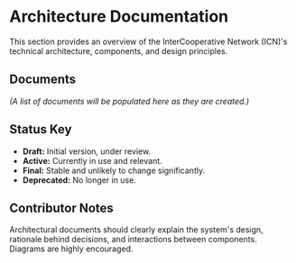 # Architecture Documentation

This section provides an overview of the InterCooperative Network (ICN)'s technical architecture, components, and design principles.

## Documents

*(A list of documents will be populated here as they are created.)*

## Status Key

*   **Draft:** Initial version, under review.
*   **Active:** Currently in use and relevant.
*   **Final:** Stable and unlikely to change significantly.
*   **Deprecated:** No longer in use.

## Contributor Notes

Architectural documents should clearly explain the system's design, rationale behind decisions, and interactions between components. Diagrams are highly encouraged. 